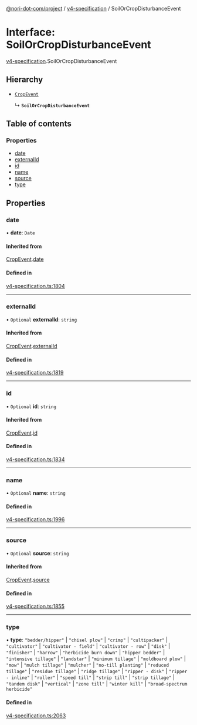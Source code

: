[@nori-dot-com/project](../README.md) / [v4-specification](../modules/v4_specification.md) / SoilOrCropDisturbanceEvent

# Interface: SoilOrCropDisturbanceEvent

[v4-specification](../modules/v4_specification.md).SoilOrCropDisturbanceEvent

## Hierarchy

- [`CropEvent`](v4_specification.CropEvent.md)

  ↳ **`SoilOrCropDisturbanceEvent`**

## Table of contents

### Properties

- [date](v4_specification.SoilOrCropDisturbanceEvent.md#date)
- [externalId](v4_specification.SoilOrCropDisturbanceEvent.md#externalid)
- [id](v4_specification.SoilOrCropDisturbanceEvent.md#id)
- [name](v4_specification.SoilOrCropDisturbanceEvent.md#name)
- [source](v4_specification.SoilOrCropDisturbanceEvent.md#source)
- [type](v4_specification.SoilOrCropDisturbanceEvent.md#type)

## Properties

### date

• **date**: `Date`

#### Inherited from

[CropEvent](v4_specification.CropEvent.md).[date](v4_specification.CropEvent.md#date)

#### Defined in

[v4-specification.ts:1804](https://github.com/nori-dot-eco/nori-dot-com/blob/e34c57a/packages/project/src/v4-specification.ts#L1804)

___

### externalId

• `Optional` **externalId**: `string`

#### Inherited from

[CropEvent](v4_specification.CropEvent.md).[externalId](v4_specification.CropEvent.md#externalid)

#### Defined in

[v4-specification.ts:1819](https://github.com/nori-dot-eco/nori-dot-com/blob/e34c57a/packages/project/src/v4-specification.ts#L1819)

___

### id

• `Optional` **id**: `string`

#### Inherited from

[CropEvent](v4_specification.CropEvent.md).[id](v4_specification.CropEvent.md#id)

#### Defined in

[v4-specification.ts:1834](https://github.com/nori-dot-eco/nori-dot-com/blob/e34c57a/packages/project/src/v4-specification.ts#L1834)

___

### name

• `Optional` **name**: `string`

#### Defined in

[v4-specification.ts:1996](https://github.com/nori-dot-eco/nori-dot-com/blob/e34c57a/packages/project/src/v4-specification.ts#L1996)

___

### source

• `Optional` **source**: `string`

#### Inherited from

[CropEvent](v4_specification.CropEvent.md).[source](v4_specification.CropEvent.md#source)

#### Defined in

[v4-specification.ts:1855](https://github.com/nori-dot-eco/nori-dot-com/blob/e34c57a/packages/project/src/v4-specification.ts#L1855)

___

### type

• **type**: ``"bedder/hipper"`` \| ``"chisel plow"`` \| ``"crimp"`` \| ``"cultipacker"`` \| ``"cultivator"`` \| ``"cultivator - field"`` \| ``"cultivator - row"`` \| ``"disk"`` \| ``"finisher"`` \| ``"harrow"`` \| ``"herbicide burn down"`` \| ``"hipper bedder"`` \| ``"intensive tillage"`` \| ``"landstar"`` \| ``"minimum tillage"`` \| ``"moldboard plow"`` \| ``"mow"`` \| ``"mulch tillage"`` \| ``"mulcher"`` \| ``"no-till planting"`` \| ``"reduced tillage"`` \| ``"residue tillage"`` \| ``"ridge tillage"`` \| ``"ripper - disk"`` \| ``"ripper - inline"`` \| ``"roller"`` \| ``"speed till"`` \| ``"strip till"`` \| ``"strip tillage"`` \| ``"tandem disk"`` \| ``"vertical"`` \| ``"zone till"`` \| ``"winter kill"`` \| ``"broad-spectrum herbicide"``

#### Defined in

[v4-specification.ts:2063](https://github.com/nori-dot-eco/nori-dot-com/blob/e34c57a/packages/project/src/v4-specification.ts#L2063)

